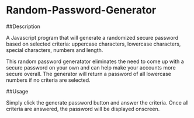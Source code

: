 # Random-Password-Generator

##Description

A Javascript program that will generate a randomized secure password based on selected criteria: uppercase characters, lowercase characters, special characters, numbers and length.

This random password generatator eliminates the need to come up with a secure password on your own and can help make your accounts more secure overall. The generator will return a password of all lowercase numbers if no criteria are selected.

##Usage

Simply click the generate password button and answer the criteria. Once all criteria are answered, the password will be displayed onscreen.